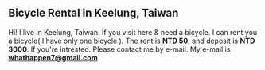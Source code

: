 ## Bicycle Rental in Keelung, Taiwan
Hi! I live in Keelung, Taiwan. If you visit here & need a bicycle. I can rent you a bicycle( I have only one bicycle ).
The rent is **NTD 50**, and deposit is **NTD 3000**. 
If you're intrested. Please contact me by e-mail.
My e-mail is **whathappen7@gmail.com**
